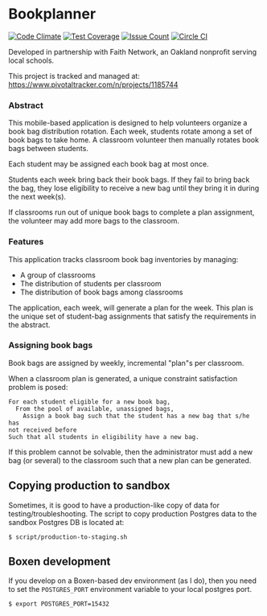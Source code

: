 Bookplanner
===========

[![Code Climate](https://codeclimate.com/github/andrewhao/bookplanner/badges/gpa.svg)](https://codeclimate.com/github/andrewhao/bookplanner)
[![Test Coverage](https://codeclimate.com/github/andrewhao/bookplanner/badges/coverage.svg)](https://codeclimate.com/github/andrewhao/bookplanner/coverage)
[![Issue Count](https://codeclimate.com/github/andrewhao/bookplanner/badges/issue_count.svg)](https://codeclimate.com/github/andrewhao/bookplanner)
[![Circle CI](https://circleci.com/gh/andrewhao/bookplanner.svg?style=svg)](https://circleci.com/gh/andrewhao/bookplanner)

Developed in partnership with Faith Network, an Oakland nonprofit
serving local schools.

This project is tracked and managed at: https://www.pivotaltracker.com/n/projects/1185744

### Abstract

This mobile-based application is designed to help volunteers organize a
book bag distribution rotation. Each week, students rotate among a set
of book bags to take home. A classroom volunteer then manually rotates
book bags between students.

Each student may be assigned each book bag at most once.

Students each week bring back their book bags. If they fail to bring
back the bag, they lose eligibility to receive a new bag until they
bring it in during the next week(s).

If classrooms run out of unique book bags to complete a plan assignment,
the volunteer may add more bags to the classroom.

### Features

This application tracks classroom book bag inventories by managing:

* A group of classrooms
* The distribution of students per classroom
* The distribution of book bags among classrooms

The application, each week, will generate a plan for the week. This plan
is the unique set of student-bag assignments that satisfy the
requirements in the abstract.

### Assigning book bags

Book bags are assigned by weekly, incremental "plan"s per classroom.

When a classroom plan is generated, a unique constraint satisfaction
problem is posed:

```
For each student eligible for a new book bag,
  From the pool of available, unassigned bags,
    Assign a book bag such that the student has a new bag that s/he has
not received before
Such that all students in eligibility have a new bag.
```

If this problem cannot be solvable, then the administrator must add a
new bag (or several) to the classroom such that a new plan can be
generated.


## Copying production to sandbox

Sometimes, it is good to have a production-like copy of data for
testing/troubleshooting. The script to copy production Postgres data to
the sandbox Postgres DB is located at:

    $ script/production-to-staging.sh

## Boxen development

If you develop on a Boxen-based dev environment (as I do), then you need
to set the `POSTGRES_PORT` environment variable to your local postgres
port.

    $ export POSTGRES_PORT=15432
